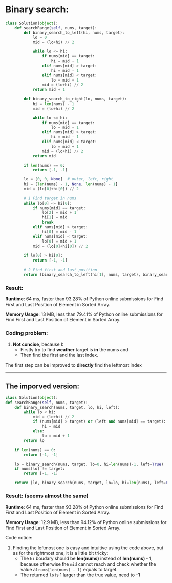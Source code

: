 # Binary search:

```python
class Solution(object):
    def searchRange(self, nums, target):
        def binary_search_to_left(hi, nums, target):
            lo = 0
            mid = (lo+hi) // 2

            while lo <= hi:
                if nums[mid] == target:
                    hi = mid - 1
                elif nums[mid] > target:
                    hi = mid - 1
                elif nums[mid] < target:   
                    lo = mid + 1
                mid = (lo+hi) // 2
            return mid + 1
        
        def binary_search_to_right(lo, nums, target):
            hi = len(nums) - 1
            mid = (lo+hi) // 2

            while lo <= hi:
                if nums[mid] == target:
                    lo = mid + 1
                elif nums[mid] > target:
                    hi = mid - 1
                elif nums[mid] < target:   
                    lo = mid + 1
                mid = (lo+hi) // 2
            return mid

        if len(nums) == 0:
            return [-1, -1]

        lo = [0, 0, None]  # outer, left, right
        hi = [len(nums) - 1, None, len(nums) - 1]
        mid = (lo[0]+hi[0]) // 2
        
        # 1 Find target in nums
        while lo[0] <= hi[0]:
            if nums[mid] == target:
                lo[2] = mid + 1
                hi[1] = mid 
                break
            elif nums[mid] > target:
                hi[0] = mid - 1
            elif nums[mid] < target:   
                lo[0] = mid + 1
            mid = (lo[0]+hi[0]) // 2
            
        if lo[0] > hi[0]: 
            return [-1, -1]
            
        # 2 Find first and last position
        return [binary_search_to_left(hi[1], nums, target), binary_search_to_right(lo[2], nums, target)]
```

### Result:
**Runtime**: 64 ms, faster than 93.28% of Python online submissions for Find First and Last Position of Element in Sorted Array. 

**Memory Usage**: 13 MB, less than 79.41% of Python online submissions for Find First and Last Position of Element in Sorted Array.

### Coding problem:
1. **Not concise**, because I:
    * Firstly try to find **weather** target is **in** the nums and
    * Then find the first and the last index.
    
The first step can be improved to **directly** find the leftmost index

***
## The imporved version:

```python
class Solution(object):
def searchRange(self, nums, target):
    def binary_search(nums, target, lo, hi, left):
        while lo < hi:
            mid = (lo+hi) // 2
            if (nums[mid] > target) or (left and nums[mid] == target):
                hi = mid 
            else:   
                lo = mid + 1
        return lo

    if len(nums) == 0:
        return [-1, -1]

    lo = binary_search(nums, target, lo=0, hi=len(nums)-1, left=True)
    if nums[lo] != target:
        return [-1, -1]

    return [lo, binary_search(nums, target, lo=lo, hi=len(nums), left=False)-1]
```

### Result: (seems almost the same)
**Runtime**: 64 ms, faster than 93.28% of Python online submissions for Find First and Last Position of Element in Sorted Array.

**Memory Usage**: 12.9 MB, less than 94.12% of Python online submissions for Find First and Last Position of Element in Sorted Array.

Code notice:
1. Finding the leftmost one is easy and intuitive using the code above, but as for the rightmost one, it is a little bit tricky:
    * The `hi` boudary should be **len(nums)** instead of **len(nums) - 1**, because otherwise the `mid` cannot reach and check whether the value at `nums[len(nums) - 1]` equals to target.
    * The returned `lo` is 1 larger than the true value, need to **-1**
   
